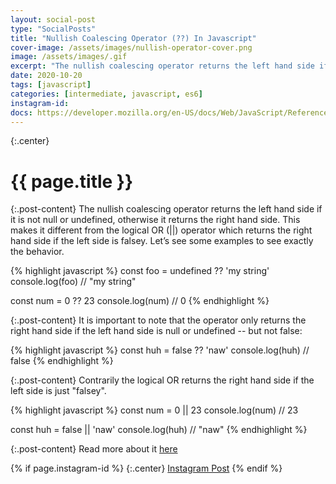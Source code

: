 ```yaml
---
layout: social-post
type: "SocialPosts"
title: "Nullish Coalescing Operator (??) In Javascript"
cover-image: /assets/images/nullish-operator-cover.png
image: /assets/images/.gif
excerpt: "The nullish coalescing operator returns the left hand side if it is not null or undefined, otherwise it returns the right hand side. This makes it different from the logical OR (||) operator which returns the right hand side if the left side is falsey. Let’s see some examples to see exactly the behavior."
date: 2020-10-20
tags: [javascript]
categories: [intermediate, javascript, es6]
instagram-id:
docs: https://developer.mozilla.org/en-US/docs/Web/JavaScript/Reference/Operators/Nullish_coalescing_operator
---
```

{:.center}
# {{ page.title }}

{:.post-content}
The nullish coalescing operator returns the left hand side if it is not null
or undefined, otherwise it returns the right hand side. This makes it different
from the logical OR (||) operator which returns the right hand side if the
left side is falsey. Let’s see some examples to see exactly the behavior.

{% highlight javascript %}
const foo = undefined ?? 'my string'
console.log(foo)
// "my string"

const num = 0 ?? 23
console.log(num)
// 0
{% endhighlight %}

{:.post-content}
It is important to note that the operator only returns the right hand side if the left
hand side is null or undefined -- but not false:

{% highlight javascript %}
const huh = false ?? 'naw'
console.log(huh)
// false
{% endhighlight %}

{:.post-content}
Contrarily the logical OR returns the right hand side if the left side is just "falsey".

{% highlight javascript %}
const num = 0 || 23
console.log(num)
// 23

const huh = false || 'naw'
console.log(huh)
// "naw"
{% endhighlight %}

{:.post-content}
Read more about it <a href="{{page.docs}}" target="_blank">here</a>

{% if page.instagram-id %}
{:.center}
<a class="insta-link" href="https://www.instagram.com/p/{{page.instagram-id}}" target="_blank">Instagram Post</a>
{% endif %}
